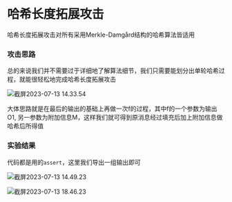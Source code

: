 # 哈希长度拓展攻击

哈希长度拓展攻击对所有采用Merkle-Damgård结构的哈希算法皆适用

### 攻击思路

总的来说我们并不需要过于详细地了解算法细节，我们只需要能划分出单轮哈希过程，就能很轻松地完成哈希长度拓展攻击

![截屏2023-07-13 14.33.54](https://oyrd-1313391192.cos.ap-nanjing.myqcloud.com/images/%E6%88%AA%E5%B1%8F2023-07-13%2014.33.54.png)

大体思路就是在最后的输出的基础上再做一次f的过程，其中f的一个参数为输出O1, 另一参数为附加信息M，这样我们就可得到原消息经过填充后加上附加信息做哈希后所得值

### 实验结果

代码都是用的`assert`，这里我们导出一组输出即可

![截屏2023-07-13 14.49.23](https://oyrd-1313391192.cos.ap-nanjing.myqcloud.com/images/%E6%88%AA%E5%B1%8F2023-07-13%2014.49.23.png)

![截屏2023-07-13 18.46.23](https://oyrd-1313391192.cos.ap-nanjing.myqcloud.com/images/%E6%88%AA%E5%B1%8F2023-07-13%2018.46.23.png)


